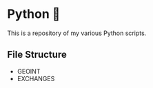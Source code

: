 # Python 🐍

This is a repository of my various Python scripts.

## File Structure

- GEOINT
- EXCHANGES

